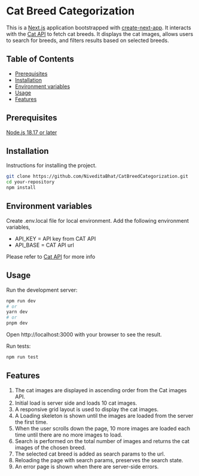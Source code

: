 # Cat Breed Categorization

This is a [Next.js](https://nextjs.org/) application bootstrapped with [create-next-app](https://github.com/vercel/next.js/tree/canary/packages/create-next-app). It interacts with the [Cat API](https://thecatapi.com/) to fetch cat breeds. It displays the cat images, allows users to search for breeds, and filters results based on selected breeds.

## Table of Contents

- [Prerequisites](#prerequisites)
- [Installation](#installation)
- [Environment variables](#environment-variables)
- [Usage](#usage)
- [Features](#features)


## Prerequisites  

[Node.js 18.17 or later](https://nodejs.org/en)

## Installation

Instructions for installing the project.

```bash
git clone https://github.com/NiveditaBhat/CatBreedCategorization.git
cd your-repository
npm install
```

## Environment variables

Create .env.local file for local environment. Add the following environment variables,

- API_KEY = API key from CAT API
- API_BASE = CAT API url

Please refer to [Cat API](https://thecatapi.com/) for more info

## Usage

Run the development server:

```bash
npm run dev
# or
yarn dev
# or
pnpm dev
```
Open http://localhost:3000 with your browser to see the result.

Run tests:

```bash
npm run test
```

## Features

1. The cat images are displayed in ascending order from the Cat images API.
2. Initial load is server side and loads 10 cat images.
3. A responsive grid layout is used to display the cat images.
4. A Loading skeleton is shown until the images are loaded from the server the first time.
5. When the user scrolls down the page, 10 more images are loaded each time until there are no more images to load. 
6. Search is performed on the total number of images and returns the cat images of the chosen breed.
7. The selected cat breed is added as search params to the url.
8. Reloading the page with search params, preserves the search state.
9. An error page is shown when there are server-side errors. 

